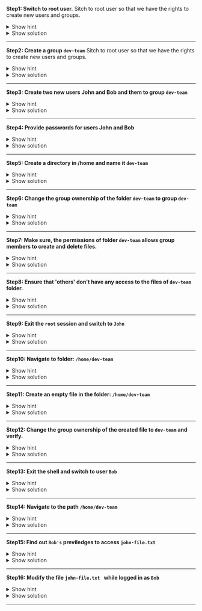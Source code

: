 **Step1: Switch to root user.**
Sitch to root user so that we have the rights to create new users and groups.

<details>
<summary> Show hint
</summary>

Use the `sudo` command with flag `i`.

If you have the root password, you can login using that as well.

If you do not have `root` access, use the commands with  appending`sudo`.
</details>

<details>
<summary> Show solution
</summary><br>

`sudo - i`

![img](img/step1.PNG)

</details>

--- 

**Step2: Create a group `dev-team`**
Sitch to root user so that we have the rights to create new users and groups.

<details>
<summary> Show hint
</summary><br>

Use the `groupadd` command.

Syntax: `groupadd group-name`

</details>

<details>
<summary> Show solution
</summary><br>


` groupadd dev-team`

</details>

--- 

**Step3: Create two new users John and Bob and them to group `dev-team`**


<details>
<summary> Show hint
</summary>

Use command `useradd`.

`useradd` creates a new user and adds to the sepcified group.

Syntax: `useradd -G groupname username`

Where `-G` specifies the group.

</details>

<details>
<summary> Show solution
</summary>

`useradd -G dev-team John`

`useradd -G dev-team Bob`

Verify: `cat /etc/group | grep dev-team`

![img](img/step3.PNG)
</details>


--- 

**Step4:  Provide passwords for users John and Bob**


<details>
<summary> Show hint
</summary>


Use command `passwd`

`passwd` creates a password for users.

Syntax: `sudo passwd username`


</details>

<details>
<summary> Show solution
</summary>

`sudo passwd John`

`sudo passwd Bob`

</details>



--- 

**Step5: Create a directory in /home and name it `dev-team`**


<details>
<summary> Show hint
</summary>


Use command `mkdir`

`mkdir` creates a directory.

Syntax: `mkdir directory-name`


</details>

<details>
<summary> Show solution
</summary>

`mkdir /home/dev-team`

Verify:

![img](img/correction.png)


</details>



--- 


**Step6: Change the group ownership of the folder `dev-team`  to group `dev-team`**


<details>
<summary> Show hint
</summary>

Use command `chown`

Syntax: `chown :group-name folder`


</details>

<details>
<summary> Show solution
</summary>

`chown :dev-team /home/dev-team/`

![img](img/step6.PNG)

</details>



--- 

**Step7: Make sure, the permissions of folder `dev-team` allows group members to create and delete files.**


<details>
<summary> Show hint
</summary>

Use command `chmod`

Write permissions allow users and groups to create and delete files.

Syntax: `chmod permissions folder`

</details>

<details>
<summary> Show solution
</summary>

`chmod g+w /home/dev-team/`

![img](img/step7.PNG)

</details>




--- 


**Step8: Ensure that 'others' don't have any access to the files of `dev-team` folder.**


<details>
<summary> Show hint
</summary>

Use command `chmod`

Remove read, write, execute  permissions from 'others' if they exist.

Syntax: `chmod permissions folder`


</details>

<details>
<summary> Show solution
</summary>

`chmod o-rx dev-team `


![img](img/correction2.png)

</details>



--- 

**Step9: Exit the `root` session and switch to `John`**


<details>
<summary> Show hint
</summary>

Use command `exit` to exit the terminal.

Use `su` to switch users.

To confirm current user, use command `whoami`.

Syntax: `su - user`

</details>

<details>
<summary> Show solution
</summary>

`exit`

`su - John `

Verify with command `whoami`.

</details>



--- 


**Step10: Navigate to folder: `/home/dev-team`**


<details>
<summary> Show hint
</summary>

Use command `cd` to switch folders.

Confirm current path with `pwd`.

Syntax: `cd /path/to/folder`


</details>

<details>
<summary> Show solution
</summary>

`cd /home/dev-team`

</details>



--- 


**Step11: Create an empty file in the folder: `/home/dev-team`**


<details>
<summary> Show hint
</summary>

Use command `touch` to create an empty file.

Syntax: `touch filename`

</details>

<details>
<summary> Show solution
</summary>

`touch john-file.txt`

</details>







--- 


**Step12:  Change the group ownership of the created file to `dev-team` and verify.**


<details>
<summary> Show hint
</summary>

Use command `chown` to change ownership.

Syntax: `chown :group file-name`

</details>

<details>
<summary> Show solution
</summary>

`chown :dev-team john-file.txt`

Once group ownership is modified, all members of the group can access this file.

![img](img/step10.PNG)

</details>




--- 


**Step13:  Exit the shell and switch to user `Bob`**


<details>
<summary> Show hint
</summary>

Use command `exit` to exit the terminal.

Use `su` to switch users.

To confirm current user, use command `whoami`.

Syntax: `su - user`

</details>

<details>
<summary> Show solution
</summary>

`exit`

`su - Bob `

Verify the current user with  command `whoami`.

</details>





--- 


**Step14: Navigate to the path `/home/dev-team`**


<details>
<summary> Show hint
</summary>

Use command `cd` to switch folders.

Confirm current path with `pwd`.

Syntax: `cd /path/to/folder`


</details>

<details>
<summary> Show solution
</summary>

`cd /home/dev-team`


</details>





--- 


**Step15: Find out `Bob's` previledges to access `john-file.txt `**


<details>
<summary> Show hint
</summary>


Use command `ls -l` for long listing.

Does group have `rw-` permissions?

Syntax: `ls -l | grep file-name`


</details>

<details>
<summary> Show solution
</summary>

`ls -l | grep john-file.txt`


![img](img/step13.PNG)

</details>



--- 


**Step16: Modify the file `john-file.txt ` while logged in as `Bob`**


<details>
<summary> Show hint
</summary>

Use command `echo` to add some text to the file.

Syntax: `echo "Some text" > >file-name`

This would redirect the quoted text to end of the file.

</details>

<details>
<summary> Show solution
</summary>

`echo "This is Bob's comment" > john-file.txt`

If all the permissions are correctly set, `Bob` would be allowed to edit and save this file. Otherwise you would get an error like this: `Permission denied`.

</details>



--- 












